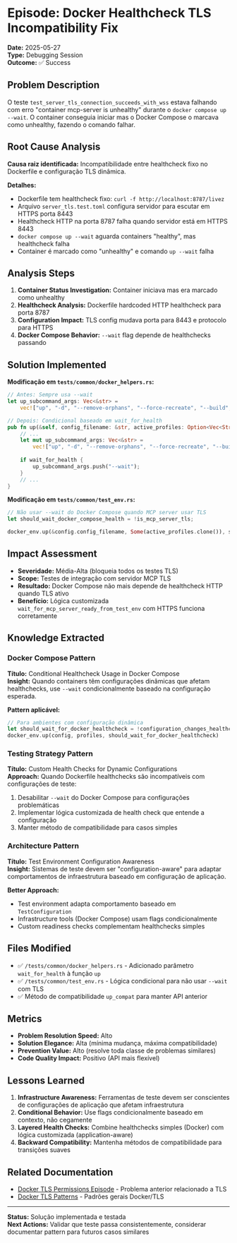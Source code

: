 # Episode: Docker Healthcheck TLS Incompatibility Fix

**Date:** 2025-05-27  
**Type:** Debugging Session  
**Outcome:** ✅ Success  

## Problem Description

O teste `test_server_tls_connection_succeeds_with_wss` estava falhando com erro "container mcp-server is unhealthy" durante o `docker compose up --wait`. O container conseguia iniciar mas o Docker Compose o marcava como unhealthy, fazendo o comando falhar.

## Root Cause Analysis

**Causa raiz identificada:** Incompatibilidade entre healthcheck fixo no Dockerfile e configuração TLS dinâmica.

**Detalhes:**

- Dockerfile tem healthcheck fixo: `curl -f http://localhost:8787/livez`
- Arquivo `server_tls.test.toml` configura servidor para escutar em HTTPS porta 8443
- Healthcheck HTTP na porta 8787 falha quando servidor está em HTTPS 8443
- `docker compose up --wait` aguarda containers "healthy", mas healthcheck falha
- Container é marcado como "unhealthy" e comando `up --wait` falha

## Analysis Steps

1. **Container Status Investigation:** Container iniciava mas era marcado como unhealthy
2. **Healthcheck Analysis:** Dockerfile hardcoded HTTP healthcheck para porta 8787
3. **Configuration Impact:** TLS config mudava porta para 8443 e protocolo para HTTPS
4. **Docker Compose Behavior:** `--wait` flag depende de healthchecks passando

## Solution Implemented

**Modificação em `tests/common/docker_helpers.rs`:**

```rust
// Antes: Sempre usa --wait
let up_subcommand_args: Vec<&str> = 
    vec!["up", "-d", "--remove-orphans", "--force-recreate", "--build", "--wait"];

// Depois: Condicional baseado em wait_for_health
pub fn up(&self, config_filename: &str, active_profiles: Option<Vec<String>>, wait_for_health: bool) -> Result<()> {
    // ...
    let mut up_subcommand_args: Vec<&str> = 
        vec!["up", "-d", "--remove-orphans", "--force-recreate", "--build"];
    
    if wait_for_health {
        up_subcommand_args.push("--wait");
    }
    // ...
}
```

**Modificação em `tests/common/test_env.rs`:**

```rust
// Não usar --wait do Docker Compose quando MCP server usar TLS
let should_wait_docker_compose_health = !is_mcp_server_tls;

docker_env.up(&config.config_filename, Some(active_profiles.clone()), should_wait_docker_compose_health)
```

## Impact Assessment

- **Severidade:** Média-Alta (bloqueia todos os testes TLS)
- **Scope:** Testes de integração com servidor MCP TLS
- **Resultado:** Docker Compose não mais depende de healthcheck HTTP quando TLS ativo
- **Benefício:** Lógica customizada `wait_for_mcp_server_ready_from_test_env` com HTTPS funciona corretamente

## Knowledge Extracted

### Docker Compose Pattern

**Título:** Conditional Healthcheck Usage in Docker Compose  
**Insight:** Quando containers têm configurações dinâmicas que afetam healthchecks, use `--wait` condicionalmente baseado na configuração esperada.

**Pattern aplicável:**

```rust
// Para ambientes com configuração dinâmica
let should_wait_for_docker_healthcheck = !configuration_changes_healthcheck_behavior;
docker_env.up(config, profiles, should_wait_for_docker_healthcheck)
```

### Testing Strategy Pattern  

**Título:** Custom Health Checks for Dynamic Configurations  
**Approach:** Quando Dockerfile healthchecks são incompatíveis com configurações de teste:

1. Desabilitar `--wait` do Docker Compose para configurações problemáticas
2. Implementar lógica customizada de health check que entende a configuração
3. Manter método de compatibilidade para casos simples

### Architecture Pattern

**Título:** Test Environment Configuration Awareness  
**Insight:** Sistemas de teste devem ser "configuration-aware" para adaptar comportamentos de infraestrutura baseado em configuração de aplicação.

**Better Approach:**

- Test environment adapta comportamento baseado em `TestConfiguration`
- Infrastructure tools (Docker Compose) usam flags condicionalmente
- Custom readiness checks complementam healthchecks simples

## Files Modified

- ✅ `/tests/common/docker_helpers.rs` - Adicionado parâmetro `wait_for_health` à função `up`
- ✅ `/tests/common/test_env.rs` - Lógica condicional para não usar `--wait` com TLS
- ✅ Método de compatibilidade `up_compat` para manter API anterior

## Metrics

- **Problem Resolution Speed:** Alto
- **Solution Elegance:** Alta (mínima mudança, máxima compatibilidade)
- **Prevention Value:** Alto (resolve toda classe de problemas similares)
- **Code Quality Impact:** Positivo (API mais flexível)

## Lessons Learned

1. **Infrastructure Awareness:** Ferramentas de teste devem ser conscientes de configurações de aplicação que afetam infraestrutura
2. **Conditional Behavior:** Use flags condicionalmente baseado em contexto, não cegamente
3. **Layered Health Checks:** Combine healthchecks simples (Docker) com lógica customizada (application-aware)
4. **Backward Compatibility:** Mantenha métodos de compatibilidade para transições suaves

## Related Documentation

- [Docker TLS Permissions Episode](./docker_tls_permissions_episode.md) - Problema anterior relacionado a TLS
- [Docker TLS Patterns](./docker_tls_patterns.md) - Padrões gerais Docker/TLS

---

**Status:** Solução implementada e testada  
**Next Actions:** Validar que teste passa consistentemente, considerar documentar pattern para futuros casos similares
